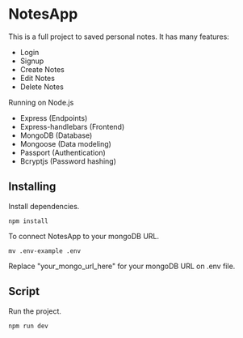 # NotesApp
This is a full project to saved personal notes. It has many features: 
 - Login
 - Signup
 - Create Notes
 - Edit Notes
 - Delete Notes
 
Running on Node.js
- Express (Endpoints) 
- Express-handlebars (Frontend)
- MongoDB (Database)
- Mongoose (Data modeling)
- Passport (Authentication)
- Bcryptjs (Password hashing)
## Installing
Install dependencies.
```
npm install 
```
To connect NotesApp to your mongoDB URL. 
```
mv .env-example .env
```
Replace "your_mongo_url_here" for your mongoDB URL on .env file.

## Script
Run the project.
```
npm run dev
```
